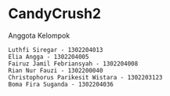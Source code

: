 # CandyCrush2
Anggota Kelompok

    Luthfi Siregar - 1302204013
    Elia Angga - 1302204005
    Fairuz Jamil Febriansyah - 1302204008
    Rian Nur Fauzi - 1302200040
    Christophorus Parikesit Wistara - 1302203123
    Boma Fira Suganda - 1302204036
